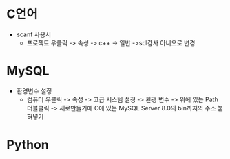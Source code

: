 # C언어

* scanf 사용시
  * 프로젝트 우클릭 -> 속성 -> c++ -> 일반 ->sdl검사 아니오로 변경

# MySQL

* 환경변수 설정
  * 컴퓨터 우클릭 -> 속성 -> 고급 시스템 설정 -> 환경 변수 -> 위에 있는 Path 더블클릭 -> 새로만들기에 C에 있는 MySQL Server 8.0의 bin까지의 주소 붙혀넣기

# Python

